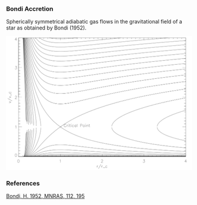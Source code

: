 ### Bondi Accretion

Spherically symmetrical adiabatic gas flows in the gravitational field of a star as obtained by Bondi (1952).

![Bondi](bondi.png?raw=true "Bondi Accretion")

### References

[Bondi, H. 1952, MNRAS, 112, 195](http://adsabs.harvard.edu/abs/1952MNRAS.112..195B)


